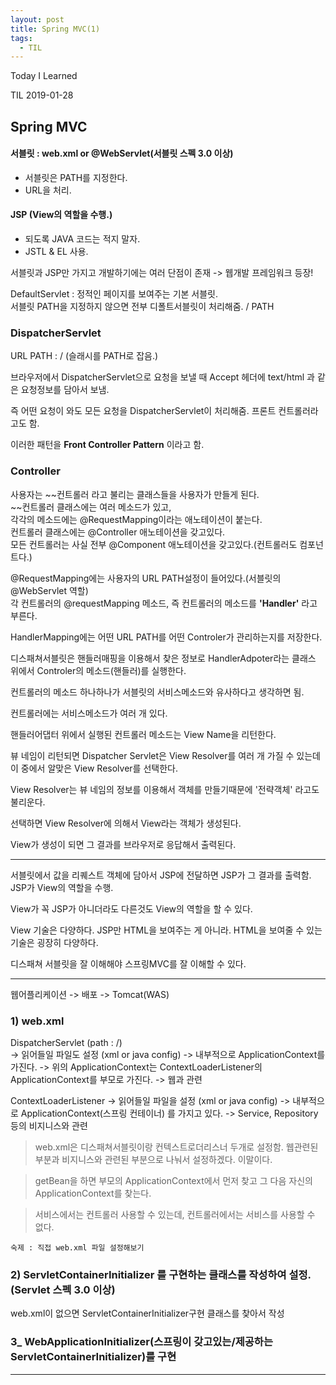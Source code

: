 ```yaml
---
layout: post
title: Spring MVC(1)
tags:
  - TIL
---
```


Today I Learned

TIL 2019-01-28

## Spring MVC
#### 서블릿 : web.xml or @WebServlet(서블릿 스펙 3.0 이상)  
- 서블릿은 PATH를 지정한다.
- URL을 처리.
#### JSP (View의 역할을 수행.)
- 되도록 JAVA 코드는 적지 말자.  
- JSTL & EL 사용.

서블릿과 JSP만 가지고 개발하기에는 여러 단점이 존재 -> 웹개발 프레임워크 등장!  

DefaultServlet : 정적인 페이지를 보여주는 기본 서블릿.  
서블릿 PATH을 지정하지 않으면 전부 디폴트서블릿이 처리해줌. / PATH

### DispatcherServlet   
URL PATH : / (슬래시를 PATH로 잡음.)

브라우저에서 DispatcherServlet으로 요청을 보낼 때 Accept 헤더에 text/html 과 같은 요청정보를 담아서 보냄.

즉 어떤 요청이 와도 모든 요청을 DispatcherServlet이 처리해줌. 
프론트 컨트롤러라고도 함.

이러한 패턴을 **Front Controller Pattern** 이라고 함.

### Controller
사용자는 ~~컨트롤러 라고 불리는 클래스들을 사용자가 만들게 된다.  
~~컨트롤러 클래스에는 여러 메소드가 있고,  
각각의 메소드에는 @RequestMapping이라는 애노테이션이 붙는다.  
컨트롤러 클래스에는 @Controller 애노테이션을 갖고있다.  
모든 컨트롤러는 사실 전부 @Component 애노테이션을 갖고있다.(컨트롤러도 컴포넌트다.)  

@RequestMapping에는 사용자의 URL PATH설정이 들어있다.(서블릿의 @WebServlet 역할)  
각 컨트롤러의 @requestMapping 메소드, 즉 컨트롤러의 메소드를 **'Handler'** 라고 부른다.

HandlerMapping에는 어떤 URL PATH를 어떤 Controler가 관리하는지를 저장한다.

디스패쳐서블릿은 핸들러매핑을 이용해서 찾은 정보로 HandlerAdpoter라는 클래스 위에서 Controler의 메소드(핸들러)를 실행한다.

컨트롤러의 메소드 하나하나가 서블릿의 서비스메소드와 유사하다고 생각하면 됨.

컨트롤러에는 서비스메소드가 여러 개 있다.

핸들러어댑터 위에서 실행된 컨트롤러 메소드는 View Name을 리턴한다.

뷰 네임이 리턴되면 Dispatcher Servlet은 View Resolver를 여러 개 가질 수 있는데 이 중에서 알맞은 View Resolver를 선택한다.

View Resolver는 뷰 네임의 정보를 이용해서 객체를 만들기때문에 '전략객체' 라고도 불리운다.

선택하면 View Resolver에 의해서 View라는 객체가 생성된다.

View가 생성이 되면 그 결과를 브라우저로 응답해서 출력된다.

---

서블릿에서 값을 리퀘스트 객체에 담아서 JSP에 전달하면 JSP가 그 결과를 출력함. JSP가 View의 역할을 수행.

View가 꼭 JSP가 아니더라도 다른것도 View의 역할을 할 수 있다.

View 기술은 다양하다. JSP만 HTML을 보여주는 게 아니라. HTML을 보여줄 수 있는 기술은 굉장히 다양하다.

디스패쳐 서블릿을 잘 이해해야 스프링MVC를 잘 이해할 수 있다.

---

웹어플리케이션 -> 배포 -> Tomcat(WAS)
### 1) web.xml
DispatcherServlet (path : /)  
-> 읽어들일 파일도 설정 (xml or java config)
-> 내부적으로 ApplicationContext를 가진다.
-> 위의 ApplicationContext는 ContextLoaderListener의 ApplicationContext를 부모로 가진다.
-> 웹과 관련

ContextLoaderListener
-> 읽어들일 파일을 설정 (xml or java config)
-> 내부적으로 ApplicationContext(스프링 컨테이너) 를 가지고 있다.
-> Service, Repository 등의 비지니스와 관련

>web.xml은 디스패쳐서블릿이랑 컨텍스트로더리스너 두개로 설정함.
웹관련된부분과 비지니스와 관련된 부분으로 나눠서 설정하겠다. 이말이다.

>getBean을 하면 부모의 ApplicationContext에서 먼저 찾고 그 다음 자신의 ApplicationContext를 찾는다.

> 서비스에서는 컨트롤러 사용할 수 있는데, 컨트롤러에서는 서비스를 사용할 수 없다.

`숙제 : 직접 web.xml 파일 설정해보기`

### 2) ServletContainerInitializer 를 구현하는 클래스를 작성하여 설정.(Servlet 스펙 3.0 이상)
web.xml이 없으면 ServletContainerInitializer구현 클래스를 찾아서 작성

### 3_ WebApplicationInitializer(스프링이 갖고있는/제공하는  ServletContainerInitializer)를 구현

---

 
